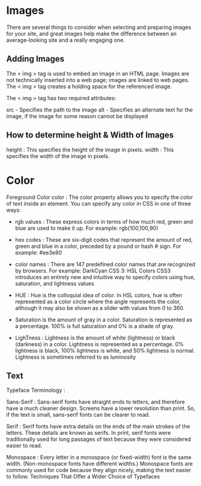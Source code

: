 # Images #
There are several things to consider when selecting and preparing images for your site, and great images help make the difference between an average-looking site and a really engaging one.


## Adding Images
 The < img > tag is used to embed an image in an HTML page. Images are not technically inserted into a web page; images are linked to web pages. The < img > tag creates a holding space for the referenced image.

The < img > tag has two required attributes:

src - Specifies the path to the image
alt - Specifies an alternate text for the image, if the image for some reason cannot be displayed 

## How to determine height & Width of Images

height : This specifies the height of the image in pixels.
width : This specifies the width of the image in pixels.

# Color
Foreground Color color : The color property allows you to specify the color of text inside an element. You can specify any color in CSS in one of three ways:

- rgb values : These express colors in terms of how much red, green and blue are used to make it up. For example: rgb(100,100,90)
- hex codes : These are six-digit codes that represent the amount of red, green and blue in a color, preceded by a pound or hash # sign. For example: #ee3e80
- color names : There are 147 predefined color names that are recognized by browsers. For example: DarkCyan CSS 3: HSL Colors
CSS3 introduces an entirely new and intuitive way to specify colors using hue, saturation, and lightness values

- HUE : Hue is the colloquial idea of color. In HSL colors, hue is often represented as a color circle where the angle represents the color, although it may also be shown as a slider with values from 0 to 360.

- Saturation
is the amount of gray in a color. Saturation is represented as a percentage. 100% is full saturation and 0% is a shade of gray.

- LighTness : Lightness is the amount of white (lightness) or black (darkness) in a color. Lightness is represented as a percentage. 0% lightness is black, 100% lightness is white, and 50% lightness is normal. Lightness is sometimes referred to as luminosity

## Text
Typeface Terminology :

Sans-Serif : Sans-serif fonts have straight ends to letters, and therefore have a much cleaner design. Screens have a lower resolution than print. So, if the text is small, sans-serif fonts can be clearer to read.

Serif : Serif fonts have extra details on the ends of the main strokes of the letters. These details are known as serifs. In print, serif fonts were traditionally used for long passages of text because they were considered easier to read.

Monospace : Every letter in a monospace (or fixed-width) font is the same width. (Non-monospace fonts have different widths.) Monospace fonts are commonly used for code because they align nicely, making the text easier to follow. Techniques That Offer a Wider Choice of Typefaces